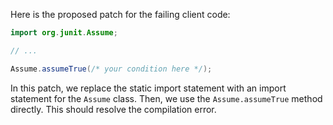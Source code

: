 Here is the proposed patch for the failing client code:
```java
import org.junit.Assume;

// ...

Assume.assumeTrue(/* your condition here */);
```
In this patch, we replace the static import statement with an import statement for the `Assume` class. Then, we use the `Assume.assumeTrue` method directly. This should resolve the compilation error.